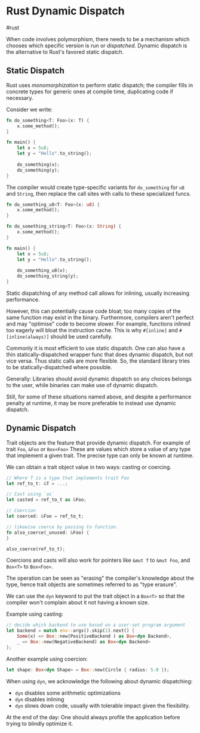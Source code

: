 # Rust Dynamic Dispatch
#rust

When code involves polymorphism, there needs to be a mechanism
which chooses which specific version is run or _dispatched_.
Dynamic dispatch is the alternative to Rust's favored static dispatch.

## Static Dispatch

Rust uses _monomorphization_ to perform static dispatch;
the compiler fills in concrete types for generic ones at compile time,
duplicating code if necessary.

Consider we write:
```rust
fn do_something<T: Foo>(x: T) {
    x.some_method();
}

fn main() {
    let x = 5u8;
    let y = "Hello".to_string();
    
    do_something(x);
    do_something(y);
}
```

The compiler would create type-specific variants for `do_something` for `u8` and `String`, then replace the call sites with calls to these specialized funcs.
```rust
fn do_something_u8<T: Foo>(x: u8) {
    x.some_method();
}

fn do_something_string<T: Foo>(x: String) {
    x.some_method();
}

fn main() {
    let x = 5u8;
    let y = "Hello".to_string();
    
    do_something_u8(x);
    do_something_string(y);
}
```

Static dispatching of any method call allows for inlining,
usually increasing performance.

However, this can potentially cause code bloat;
too many copies of the same function may exist in the binary.
Furthermore, compilers aren't perfect and may "optimise" code to become slower.
For example, functions inlined too eagerly will bloat the instruction cache.
This is why `#[inline]` and `#[inline(always)]` should be used carefully.

Commonly it is most efficient to use static dispatch.
One can also have a thin statically-dispatched wrapper func that does dynamic dispatch, but not vice versa. 
Thus static calls are more flexible.
So, the standard library tries to be statically-dispatched where possible.

Generally:
Libraries should avoid dynamic dispatch so any choices belongs to the user,
while binaries can make use of dynamic dispatch.

Still, for some of these situations named above,
and despite a performance penalty at runtime,
it may be more preferable to instead use dynamic dispatch.

## Dynamic Dispatch

Trait objects are the feature that provide dynamic dispatch.
For example of trait `Foo`, `&Foo` or `Box<Foo>`
These are values which store a value of any type that implement a given trait.
The precise type can only be known at runtime.

We can obtain a trait object value in two ways: casting or coercing.
```rust
// Where T is a type that implements trait Foo
let ref_to_t: &T = ...;

// Cast using `as`
let casted = ref_to_t as &Foo;

// Coercion
let coerced: &Foo = ref_to_t;

// likewise coerce by passing to function.
fn also_coerce(_unused: &Foo) {
}

also_coerce(ref_to_t);
```
Coercions and casts will also work for pointers like `&mut T` to `&mut Foo`,
and `Box<T>` to `Box<Foo>`.

The operation can be seen as "erasing" the compiler's knowledge about the type,
hence trait objects are sometimes referred to as "type erasure".

We can use the `dyn` keyword to put the trait object in a `Box<T>`
so that the compiler won't complain about it not having a known size.

Example using casting:
```rust
// decide which backend to use based on a user-set program argument
let backend = match env::args().skip(1).next() {
    Some(x) => Box::new(PositiveBackend ) as Box<dyn Backend>,
    _ => Box::new(NegativeBackend) as Box<dyn Backend>
};
```
Another example using coercion:
```rust
let shape: Box<dyn Shape> = Box::new(Circle { radius: 5.0 });
```
When using `dyn`, we acknowledge the following about dynamic dispatching:
- `dyn` disables some arithmetic optimizations
- `dyn` disables inlining
- `dyn` slows down code, usually with tolerable impact given the flexibility.

At the end of the day:
One should always profile the application before trying to blindly optimize it.
